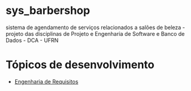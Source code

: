 # sys_barbershop
sistema de agendamento de serviços relacionados a salões de beleza - projeto das disciplinas de Projeto e Engenharia de Software e Banco de Dados - DCA - UFRN

# Tópicos de desenvolvimento
- [Engenharia de Requisitos]()
